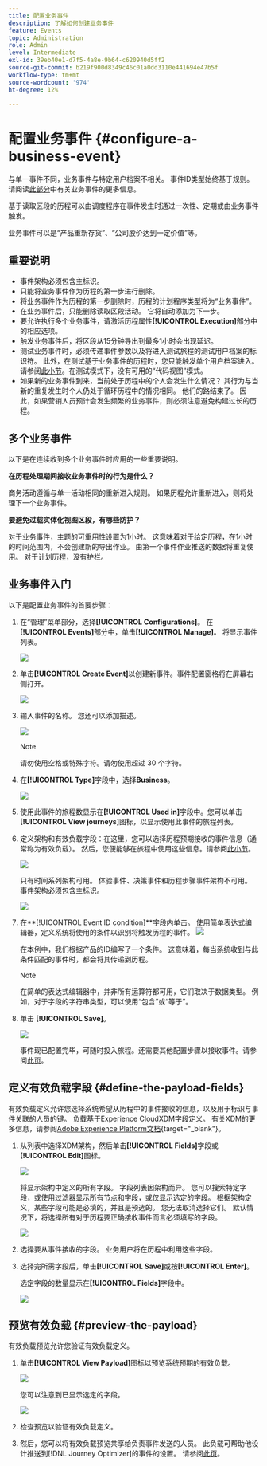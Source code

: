 ```yaml
---
title: 配置业务事件
description: 了解如何创建业务事件
feature: Events
topic: Administration
role: Admin
level: Intermediate
exl-id: 39eb40e1-d7f5-4a8e-9b64-c620940d5ff2
source-git-commit: b219f900d8349c46c01a0dd3110e441694e47b5f
workflow-type: tm+mt
source-wordcount: '974'
ht-degree: 12%

---
```


# 配置业务事件 {#configure-a-business-event}

与单一事件不同，业务事件与特定用户档案不相关。 事件ID类型始终基于规则。 请阅读[此部分](../event/about-events.md)中有关业务事件的更多信息。

基于读取区段的历程可以由调度程序在事件发生时通过一次性、定期或由业务事件触发。

业务事件可以是“产品重新存货”、“公司股价达到一定价值”等。

## 重要说明

* 事件架构必须包含主标识。
* 只能将业务事件作为历程的第一步进行删除。
* 将业务事件作为历程的第一步删除时，历程的计划程序类型将为“业务事件”。
* 在业务事件后，只能删除读取区段活动。 它将自动添加为下一步。
* 要允许执行多个业务事件，请激活历程属性&#x200B;**[!UICONTROL Execution]**&#x200B;部分中的相应选项。
* 触发业务事件后，将区段从15分钟导出到最多1小时会出现延迟。
* 测试业务事件时，必须传递事件参数以及将进入测试旅程的测试用户档案的标识符。 此外，在测试基于业务事件的历程时，您只能触发单个用户档案进入。 请参阅[此小节](../building-journeys/testing-the-journey.md#test-business)。在测试模式下，没有可用的“代码视图”模式。
* 如果新的业务事件到来，当前处于历程中的个人会发生什么情况？ 其行为与当新的重复发生时个人仍处于循环历程中的情况相同。 他们的路结束了。 因此，如果营销人员预计会发生频繁的业务事件，则必须注意避免构建过长的历程。

## 多个业务事件

以下是在连续收到多个业务事件时应用的一些重要说明。

**在历程处理期间接收业务事件时的行为是什么？**

商务活动遵循与单一活动相同的重新进入规则。 如果历程允许重新进入，则将处理下一个业务事件。

**要避免过载实体化视图区段，有哪些防护？**

对于业务事件，主题的可重用性设置为1小时。 这意味着对于给定历程，在1小时的时间范围内，不会创建新的导出作业。 由第一个事件作业推送的数据将重复使用。 对于计划历程，没有护栏。

## 业务事件入门

以下是配置业务事件的首要步骤：

1. 在“管理”菜单部分，选择&#x200B;**[!UICONTROL Configurations]**。 在&#x200B;**[!UICONTROL Events]**&#x200B;部分中，单击&#x200B;**[!UICONTROL Manage]**。 将显示事件列表。

   ![](../assets/jo-event1.png)

1. 单击&#x200B;**[!UICONTROL Create Event]**&#x200B;以创建新事件。事件配置窗格将在屏幕右侧打开。

   ![](../assets/jo-event2.png)

1. 输入事件的名称。 您还可以添加描述。

   ![](../assets/jo-event3-business.png)

   >[!NOTE]
   >
   >请勿使用空格或特殊字符。请勿使用超过 30 个字符。

1. 在&#x200B;**[!UICONTROL Type]**&#x200B;字段中，选择&#x200B;**Business**。

   ![](../assets/jo-event3bis-business.png)

1. 使用此事件的旅程数显示在&#x200B;**[!UICONTROL Used in]**&#x200B;字段中。您可以单击 **[!UICONTROL View journeys]**&#x200B;图标，以显示使用此事件的旅程列表。

1. 定义架构和有效负载字段：在这里，您可以选择历程预期接收的事件信息（通常称为有效负载）。 然后，您便能够在旅程中使用这些信息。请参阅[此小节](../event/about-creating-business.md#define-the-payload-fields)。

   ![](../assets/jo-event5-business.png)

   只有时间系列架构可用。 体验事件、决策事件和历程步骤事件架构不可用。 事件架构必须包含主标识。

   ![](../assets/test-profiles-4.png)

1. 在&#x200B;**[!UICONTROL Event ID condition]**字段内单击。 使用简单表达式编辑器，定义系统将使用的条件以识别将触发历程的事件。
   ![](../assets/jo-event6-business.png)

   在本例中，我们根据产品的ID编写了一个条件。 这意味着，每当系统收到与此条件匹配的事件时，都会将其传递到历程。

   >[!NOTE]
   >
   >在简单的表达式编辑器中，并非所有运算符都可用，它们取决于数据类型。 例如，对于字段的字符串类型，可以使用“包含”或“等于”。

1. 单击 **[!UICONTROL Save]**。

   ![](../assets/journey7-business.png)

   事件现已配置完毕，可随时投入旅程。还需要其他配置步骤以接收事件。请参阅[此页](../event/additional-steps-to-send-events-to-journey-orchestration.md)。

## 定义有效负载字段 {#define-the-payload-fields}

有效负载定义允许您选择系统希望从历程中的事件接收的信息，以及用于标识与事件关联的人员的键。 负载基于Experience CloudXDM字段定义。 有关XDM的更多信息，请参阅[Adobe Experience Platform文档](https://experienceleague.adobe.com/docs/experience-platform/xdm/home.html?lang=zh-Hans){target=&quot;_blank&quot;}。

1. 从列表中选择XDM架构，然后单击&#x200B;**[!UICONTROL Fields]**&#x200B;字段或&#x200B;**[!UICONTROL Edit]**&#x200B;图标。

   ![](../assets/journey8-business.png)

   将显示架构中定义的所有字段。 字段列表因架构而异。 您可以搜索特定字段，或使用过滤器显示所有节点和字段，或仅显示选定的字段。 根据架构定义，某些字段可能是必填的，并且是预选的。 您无法取消选择它们。 默认情况下，将选择所有对于历程要正确接收事件而言必须填写的字段。

   ![](../assets/journey9-business.png)

1. 选择要从事件接收的字段。 业务用户将在历程中利用这些字段。

1. 选择完所需字段后，单击&#x200B;**[!UICONTROL Save]**&#x200B;或按&#x200B;**[!UICONTROL Enter]**。

   选定字段的数量显示在&#x200B;**[!UICONTROL Fields]**&#x200B;字段中。

   ![](../assets/journey12-business.png)

## 预览有效负载 {#preview-the-payload}

有效负载预览允许您验证有效负载定义。

1. 单击&#x200B;**[!UICONTROL View Payload]**&#x200B;图标以预览系统预期的有效负载。

   ![](../assets/journey13-business.png)

   您可以注意到已显示选定的字段。

   ![](../assets/journey14-business.png)

1. 检查预览以验证有效负载定义。

1. 然后，您可以将有效负载预览共享给负责事件发送的人员。 此负载可帮助他设计推送到[!DNL Journey Optimizer]的事件的设置。 请参阅[此页](../event/additional-steps-to-send-events-to-journey-orchestration.md)。
